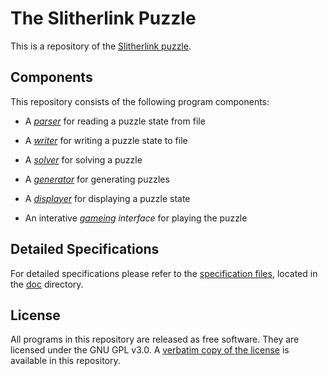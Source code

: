 # The Slitherlink Puzzle 

This is a repository of the [Slitherlink puzzle](https://en.wikipedia.org/wiki/Slitherlink). 

## Components 

This repository consists of the following program components: 

- A [*parser*](./parser) for reading a puzzle state from file 

- A [*writer*](./writer) for writing a puzzle state to file 

- A [*solver*](./solver) for solving a puzzle 

- A [*generator*](./generator) for generating puzzles 

- A [*displayer*](./displayer) for displaying a puzzle state 

- An interative *[gameing](./gameing) interface* for playing the puzzle 

## Detailed Specifications

For detailed specifications please refer to the [specification files](doc/SlitherlinkSpec.pdf), located in the [doc](./doc) directory. 

## License

All programs in this repository are released as free software. They are licensed under the GNU GPL v3.0. A [verbatim copy of the license](./LICENSE) is available in this repository. 
